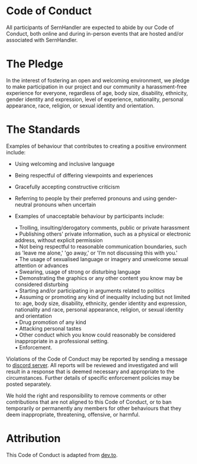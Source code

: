 # Code of Conduct
All participants of SernHandler are expected to abide by our Code of Conduct, both online and during in-person events that are hosted and/or associated with SernHandler.

# The Pledge
In the interest of fostering an open and welcoming environment, we pledge to make participation in our project and our community a harassment-free experience for everyone, regardless of age, body size, disability, ethnicity, gender identity and expression, level of experience, nationality, personal appearance, race, religion, or sexual identity and orientation.

# The Standards
Examples of behaviour that contributes to creating a positive environment include:

* Using welcoming and inclusive language
* Being respectful of differing viewpoints and experiences
* Gracefully accepting constructive criticism
* Referring to people by their preferred pronouns and using gender-neutral pronouns when uncertain
* Examples of unacceptable behaviour by participants include:

  • Trolling, insulting/derogatory comments, public or private harassment <br/>
  • Publishing others' private information, such as a physical or electronic address, without explicit permission <br/>
  • Not being respectful to reasonable communication boundaries, such as 'leave me alone,' 'go away,' or 'I’m not discussing this with you.' <br/>
  • The usage of sexualised language or imagery and unwelcome sexual attention or advances <br/>
  • Swearing, usage of strong or disturbing language <br/>
  • Demonstrating the graphics or any other content you know may be considered disturbing <br/>
  • Starting and/or participating in arguments related to politics <br/>
  • Assuming or promoting any kind of inequality including but not limited to: age, body size, disability, ethnicity, gender identity and expression, nationality and race,  personal appearance, religion, or sexual identity and orientation <br/>
  • Drug promotion of any kind <br/>
  • Attacking personal tastes <br/>
  • Other conduct which you know could reasonably be considered inappropriate in a professional setting. <br/>
  • Enforcement. <br/>
  
Violations of the Code of Conduct may be reported by sending a message to [discord server](https://discord.com/). All reports will be reviewed and investigated and     will result in a response that is deemed necessary and appropriate to the circumstances. Further details of specific enforcement policies may be posted separately.

We hold the right and responsibility to remove comments or other contributions that are not aligned to this Code of Conduct, or to ban temporarily or permanently any members for other behaviours that they deem inappropriate, threatening, offensive, or harmful.

 # Attribution
This Code of Conduct is adapted from [dev.to](https://dev.to).
